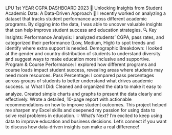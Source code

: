 LPU 1st YEAR CGPA DASHBOARD 2023
🚀 Unlocking Insights from Student Academic Data: A Data-Driven Approach 🚀
I recently worked on analyzing a dataset that tracks student performance across different academic programs. By digging into the data, I was able to uncover valuable insights that can help improve student success and education strategies.
🔍 Key Insights:
Performance Analysis: I analyzed students’ CGPA, pass rates, and categorized their performance (Low, Medium, High) to spot trends and identify where extra support is needed.
Demographic Breakdown: I looked at the gender and country distribution of students to understand diversity and suggest ways to make education more inclusive and supportive.
Program & Course Performance: I explored how different programs and course loads impact student success, revealing areas where students may need more resources.
Pass Percentage: I compared pass percentages across groups of students to better understand what drives academic success.
📊 What I Did:
Cleaned and organized the data to make it easy to analyze.
Created simple charts and graphs to present the data clearly and effectively.
Wrote a detailed, 10-page report with actionable recommendations on how to improve student outcomes.
This project helped me sharpen my Excel skills and deepened my passion for using data to solve real problems in education.
💡 What’s Next? I’m excited to keep using data to improve education and business decisions. Let’s connect if you want to discuss how data-driven insights can make a real difference!
